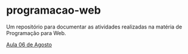 # programacao-web
Um repositório para documentar as atividades realizadas na matéria de Programação para Web.

[Aula 06 de Agosto](main/Aula_06_08)